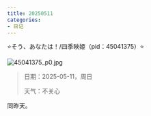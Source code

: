 ```yaml
---
title: 20250511
categories:
- 日记
---
```

⭐そう、あなたは！/四季映姬（pid：45041375）⭐

![45041375_p0.jpg](https://byyw-oss1.oss-cn-hangzhou.aliyuncs.com/img/2025/05/10-50561a5169aee77d76d117eefee67639-45041375_p0.jpg.webp)

>日期：2025-05-11，周日
>
>天气：不关心

同昨天。
